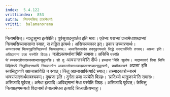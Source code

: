 ```yaml
---
index:  5.4.122
vrittiindex:  853
sutra:  नित्यमसिच् प्रजामेधयोः
vritti:  balamanorama 
---
```


नित्यमसिच्। नञ्दुःसुभ्य इत्येवेति। पूर्वसूत्रादनुवर्तत इति भावः। एतेभ्यः पराभ्यां प्रजामेधाशब्दाभ्यां नित्यमसिच्समासान्त स्यात्, स तद्धित इत्यर्थः। असिचस्चकार इत्। इकार उच्चारणार्थः। `अन्यतरस्या'मित्यनुवृत्तिनिवृत्त्यर्थं नित्यग्रहणम्। अस्वरितत्वादेव तदनुवृत्त्यभावे सिद्धे स्पष्टार्थमिति तत्त्वम्। अप्रजा इति। अविद्यमाना प्रजा यस्येति विग्रहः। `नञोऽस्त्यर्थाना'मिति समासः। असिचि `यस्येति चे'त्यकारलोपादप्रजस्शब्दात्सुबुत्पत्तिः। सौ तु `अत्वसन्तस्ये'ति दीर्घः। `हळ्ङ्या'बिति सुलोपः। यद्यप्यकारं विना सिचि विहितेऽपि सिद्धमिदन्तथापि सिच्यभत्वेन आकारलोपाऽभावादप्रजास्शब्दात्सुबुत्पत्तौ, प्रथमैकवचने `अप्रजा' इति रूपसिद्धावपि अप्रजासाविति न स्यात्। किंतु अप्रजासावित्यादि स्यात्। तस्मादकारोच्चारमं भत्वसंपादनार्थमावश्यकम्। दुष्प्रजा इति। दुर्गता प्रजा यस्येति विग्रहः। `प्रादिभ्यो धातुजस्ये'ति समासः। असिजादि पूर्ववत्। अमेधा इत्यादि।अविद्यमानां मेधा यस्येति विग्रहः। असिजादि पूर्ववत्। केचित्तु नित्यग्रहणमन्यतो विदानार्थं तेनाल्पमेधस इत्यादि सिध्यतीत्यप्याहुः। 

